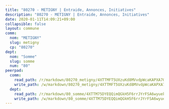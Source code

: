 ```yaml
---
title: "80270 - METIGNY | Entraide, Annonces, Initiatives"
description: "80270 - METIGNY | Entraide, Annonces, Initiatives"
date: 2020-01-11T14:09:21+09:00
collapsible: false
layout: commune
comm:
  nom: "METIGNY"
  slug: metigny
  cp: "80270"
dept:
  nom: "Somme"
  slug: somme
  num: "80"
peerpad:
  comm:
    read_path: /r/markdown/80270_metigny/4XTTMFT5UXzuKd8MVvdpWcaKAPXA7QuDRGryvnfFQn2KcD62r
    write_path: /w/markdown/80270_metigny/4XTTMFT5UXzuKd8MVvdpWcaKAPXA7QuDRGryvnfFQn2KcD62r-K3TgUdGwEaTBMCzfdTzWei1qyPLDAZitTj8WgxbhHtzB1oB16BBGZt3ctuwJsFNTtUZyFKepkACpWcm5GuThGLhpxPTHcHCCSvynkxVd3p3b7cXHL4U1ANqfRQ99d1oH3cuz26aA
  dept:
    read_path: /r/markdown/80_somme/4XTTM75DYEQQimQGkH5F6rrJYrFSA6wyuekdgioEx7v45YjSw
    write_path: /w/markdown/80_somme/4XTTM75DYEQQimQGkH5F6rrJYrFSA6wyuekdgioEx7v45YjSw-K3TgTuB1DbUNHuFo9Fhh6JTUriPx8E5izGkmw9RSNTjUtMFPoZhqqp87szE8th3EytWSHGdhUuQUPjam8aJZh1SdH8pL3ibgUbMdNhU17kjAmSa49LMB2GjXvVwDVurE8mgce3XM
---
```


